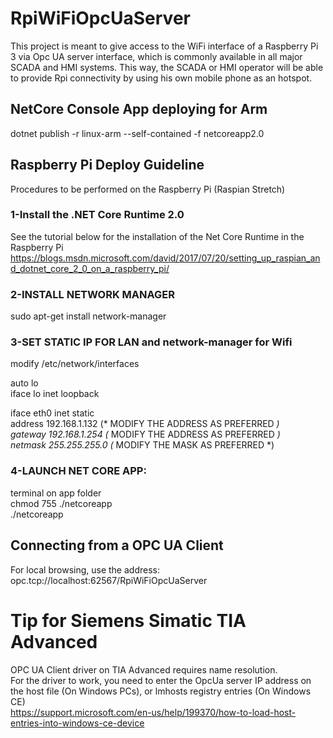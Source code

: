 # RpiWiFiOpcUaServer
This project is meant to give access to the WiFi interface of a Raspberry Pi 3 via Opc UA server interface, which is commonly available in all major SCADA and HMI systems. This way, the SCADA or HMI operator will be able to provide Rpi connectivity by using his own mobile phone as an hotspot.

## NetCore Console App deploying for Arm
dotnet publish -r linux-arm --self-contained -f netcoreapp2.0

## Raspberry Pi Deploy Guideline
Procedures to be performed on the Raspberry Pi (Raspian Stretch)

### 1-Install the .NET Core Runtime 2.0
See the tutorial below for the installation of the Net Core Runtime in the Raspberry Pi
https://blogs.msdn.microsoft.com/david/2017/07/20/setting_up_raspian_and_dotnet_core_2_0_on_a_raspberry_pi/

### 2-INSTALL NETWORK MANAGER
sudo apt-get install network-manager

### 3-SET STATIC IP FOR LAN and network-manager for Wifi
modify /etc/network/interfaces  
  
auto lo  
iface lo inet loopback  
  
iface eth0 inet static  
        address 192.168.1.132 (* MODIFY THE ADDRESS AS PREFERRED *)  
        gateway 192.168.1.254 (* MODIFY THE ADDRESS AS PREFERRED *)   
        netmask 255.255.255.0 (* MODIFY THE MASK AS PREFERRED *)   
  
### 4-LAUNCH NET CORE APP:
terminal on app folder  
chmod 755 ./netcoreapp  
./netcoreapp  

## Connecting from a OPC UA Client
For local browsing, use the address:
opc.tcp://localhost:62567/RpiWiFiOpcUaServer

# Tip for Siemens Simatic TIA Advanced
OPC UA Client driver on TIA Advanced requires name resolution.  
For the driver to work, you need to enter the OpcUa server IP address on the host file (On Windows PCs), or
lmhosts registry entries (On Windows CE)  
https://support.microsoft.com/en-us/help/199370/how-to-load-host-entries-into-windows-ce-device